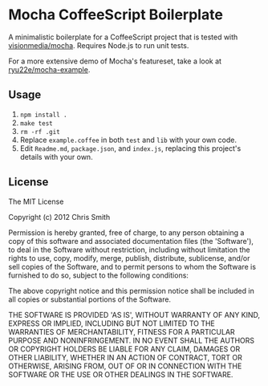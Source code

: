 # Mocha CoffeeScript Boilerplate

A minimalistic boilerplate for a CoffeeScript project that is tested with [visionmedia/mocha](http://visionmedia.github.com/mocha).
Requires Node.js to run unit tests.

For a more extensive demo of Mocha's featureset, take a look at [ryu22e/mocha-example](https://github.com/ryu22e/mocha-example).

## Usage

1. `npm install .`
1. `make test`
1. `rm -rf .git`
1. Replace `example.coffee` in both `test` and `lib` with your own code.
1. Edit `Readme.md`, `package.json`, and `index.js`, replacing this project's details with your own.

## License

The MIT License

Copyright (c) 2012 Chris Smith

Permission is hereby granted, free of charge, to any person obtaining
a copy of this software and associated documentation files (the
'Software'), to deal in the Software without restriction, including
without limitation the rights to use, copy, modify, merge, publish,
distribute, sublicense, and/or sell copies of the Software, and to
permit persons to whom the Software is furnished to do so, subject to
the following conditions:

The above copyright notice and this permission notice shall be
included in all copies or substantial portions of the Software.

THE SOFTWARE IS PROVIDED 'AS IS', WITHOUT WARRANTY OF ANY KIND,
EXPRESS OR IMPLIED, INCLUDING BUT NOT LIMITED TO THE WARRANTIES OF
MERCHANTABILITY, FITNESS FOR A PARTICULAR PURPOSE AND NONINFRINGEMENT.
IN NO EVENT SHALL THE AUTHORS OR COPYRIGHT HOLDERS BE LIABLE FOR ANY
CLAIM, DAMAGES OR OTHER LIABILITY, WHETHER IN AN ACTION OF CONTRACT,
TORT OR OTHERWISE, ARISING FROM, OUT OF OR IN CONNECTION WITH THE
SOFTWARE OR THE USE OR OTHER DEALINGS IN THE SOFTWARE.
